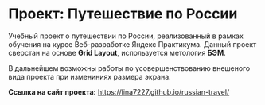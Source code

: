 # Проект: Путешествие по России

Учебный проект о путешествии по России, реализованный в рамках обучения на курсе Веб-разработке Яндекс Практикума. Данный проект сверстан на основе **Grid Layout**, используется метология **БЭМ**.

В дальнейшем возможны работы по усовершенствованию внешеного вида проекта при измениниях размера экрана. 

**Ссылка на сайт проекта:**  https://lina7227.github.io/russian-travel/
